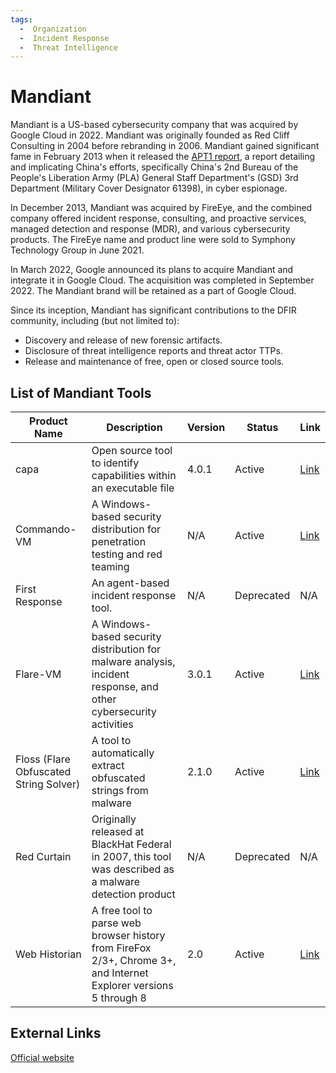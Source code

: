 ```yaml
---
tags:
  -  Organization
  -  Incident Response
  -  Threat Intelligence
---
```


# Mandiant

Mandiant is a US-based cybersecurity company that was acquired by Google Cloud in 2022. Mandiant was originally founded as Red Cliff Consulting in 2004 before rebranding in 2006. Mandiant gained significant fame in February 2013 when it released the [APT1 report](https://www.mandiant.com/resources/apt1-exposing-one-of-chinas-cyber-espionage-units), a report detailing and implicating China's efforts, specifically China's 2nd Bureau of the People's Liberation Army (PLA) General Staff Department's (GSD) 3rd Department (Military Cover Designator 61398), in cyber espionage.

In December 2013, Mandiant was acquired by FireEye, and the combined company offered incident response, consulting, and proactive services, managed detection and response (MDR), and various cybersecurity products. The FireEye name and product line were sold to Symphony Technology Group in June 2021.

In March 2022, Google announced its plans to acquire Mandiant and integrate it in Google Cloud. The acquisition was completed in September 2022. The Mandiant brand will be retained as a part of Google Cloud.

Since its inception, Mandiant has significant contributions to the DFIR community, including (but not limited to):

- Discovery and release of new forensic artifacts.
- Disclosure of threat intelligence reports and threat actor TTPs.
- Release and maintenance of free, open or closed source tools.

## List of Mandiant Tools

|Product Name|Description|Version|Status|Link|
|-|-|-|-|-|
|capa|Open source tool to identify capabilities within an executable file|4.0.1|Active|[Link](https://github.com/mandiant/capa)|
|Commando-VM|A Windows-based security distribution for penetration testing and red teaming|N/A|Active|[Link](https://github.com/mandiant/commando-vm)|
|First Response|An agent-based incident response tool.|N/A|Deprecated|N/A|
|Flare-VM|A Windows-based security distribution for malware analysis, incident response, and other cybersecurity activities|3.0.1|Active|[Link](https://github.com/mandiant/flare-vm)
|Floss (Flare Obfuscated String Solver)|A tool to automatically extract obfuscated strings from malware|2.1.0|Active|[Link](https://github.com/mandiant/flare-floss)|
|Red Curtain|Originally released at BlackHat Federal in 2007, this tool was described as a malware detection product|N/A|Deprecated|N/A|
|Web Historian|A free tool to parse web browser history from FireFox 2/3+, Chrome 3+, and Internet Explorer versions 5 through 8|2.0|Active|[Link](https://www.mandiant.com/resources/blog/web-historian-reloaded)|

## External Links

[Official website](http://www.mandiant.com)
